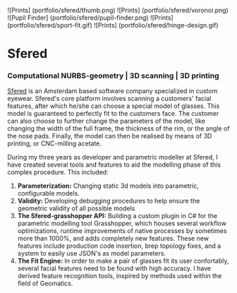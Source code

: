 <!-- images to process -->
![Prints] (portfolio/sfered/thumb.png)
![Prints] (portfolio/sfered/voronoi.png)
![Pupil Finder] (portfolio/sfered/pupil-finder.png)
![Prints] (portfolio/sfered/sport-fit.gif)
![Prints] (portfolio/sfered/hinge-design.gif)

<!-- title -->
# Sfered

<!-- subtitle -->
### Computational NURBS-geometry | 3D scanning | 3D printing

<!-- body -->
[Sfered][1] is an Amsterdam based software company specialized in custom eyewear.
Sfered's core platform involves scanning a customers' facial features, after which he/she can choose a special model of glasses.
This model is guaranteed to perfectly fit to the customers face. The customer can also choose to further change the parameters of the model, like changing the width of the full frame, the thickness of the rim, or the angle of the nose pads. Finally, the model can then be realised by means of 3D printing, or CNC-milling acetate.

During my three years as developer and parametric modeller at Sfered, I have created several tools and features to aid the modelling phase of this complex procedure. This included:

1. **Parameterization:** Changing static 3d models into parametric, configurable models.
2. **Validity:** Developing debugging procedures to help ensure the geometric validity of all possible models
3. **The Sfered-grasshopper API:** Building a custom plugin in C# for the parametric modelling tool Grasshopper, which houses several workflow optimizations, runtime improvements of native processes by sometimes more than 1000%, and adds completely new features. These new features include production code insertion, brep topology fixes, and a system to easily use JSON's as model parameters.
4. **The Fit Engine:** In order to make a pair of glasses fit its user confortably, several facial features need to be found with high accuracy. I have derived feature recognition tools, inspired by methods used within the field of Geomatics.

<!-- links -->
[1]: <http://sfered.nl/> "Go to Sfered."

